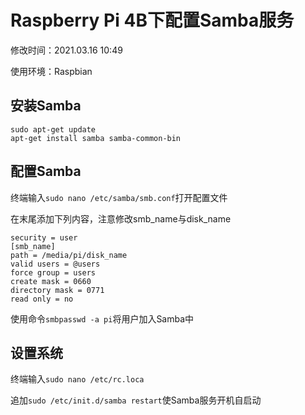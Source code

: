 # Raspberry Pi 4B下配置Samba服务

修改时间：2021.03.16 10:49

使用环境：Raspbian

## 安装Samba

```
sudo apt-get update
apt-get install samba samba-common-bin
```

## 配置Samba

终端输入`sudo nano /etc/samba/smb.conf`打开配置文件

在末尾添加下列内容，注意修改smb_name与disk_name

```
security = user
[smb_name]
path = /media/pi/disk_name
valid users = @users
force group = users
create mask = 0660
directory mask = 0771
read only = no
```

使用命令`smbpasswd -a pi`将用户加入Samba中

## 设置系统

终端输入`sudo nano /etc/rc.loca`

追加`sudo /etc/init.d/samba restart`使Samba服务开机自启动